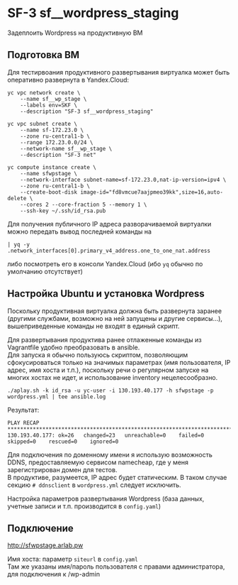 # SF-3 sf__wordpress_staging

Задеплоить Wordpress на продуктивную ВМ

## Подготовка ВМ

Для тестирвоания продуктивного развертывания виртуалка может быть оперативно развернута в Yandex.Cloud:

    yc vpc network create \
        --name sf__wp_stage \
        --labels env=SKF \
        --description "SF-3 sf__wordpress_staging"

    yc vpc subnet create \
        --name sf-172.23.0 \
        --zone ru-central1-b \
        --range 172.23.0.0/24 \
        --network-name sf__wp_stage \
        --description "SF-3 net"

    yc compute instance create \
        --name sfwpstage \
        --network-interface subnet-name=sf-172.23.0,nat-ip-version=ipv4 \
        --zone ru-central1-b \
        --create-boot-disk image-id="fd8vmcue7aajpmeo39kk",size=16,auto-delete \
        --cores 2 --core-fraction 5 --memory 1 \
        --ssh-key ~/.ssh/id_rsa.pub

Для получения публичного IP адреса разворачиваемой виртуалки можно передать вывод последней команды на

    | yq -y .network_interfaces[0].primary_v4_address.one_to_one_nat.address

либо посмотреть его в консоли Yandex.Cloud (ибо `yq` обычно по умолчанию отсутствует)

## Настройка Ubuntu и установка Wordpress

Поскольку продуктивная виртуалка должна быть развернута заранее (другими службами, возможно на ней запущены и другие сервисы...), вышеприведенные команды не входят в единый скрипт.  

Для развертывания продуктива ранее отлаженные команды из Vagrantfile удобно преобразовать в ansible.  
Для запуска я обычно пользуюсь скриптом, позволяющим сфокусироваться только на значимых параметрах (имя пользователя, IP адрес, имя хоста и т.п.), поскольку речи о регулярном запуске на многих хостах не идет, и использование inventory нецелесообразно.  

`./aplay.sh -k id_rsa -u yc-user -i 130.193.40.177 -h sfwpstage -p wordpress.yml | tee ansible.log`

Результат:

    PLAY RECAP ******************************************************************************************
    130.193.40.177: ok=26   changed=23   unreachable=0    failed=0    skipped=0    rescued=0    ignored=0   

Для подключения по доменному имени я использую возможность DDNS, предоставляемую сервисом namecheap, где у меня зарегистрирован домен для тестов.  
В продуктиве, разумеется, IP адрес будет статическим. В таком случае секцию `# ddnsclient` в `wordpress.yml` следует исключить.

Настройка параметров развертывания Wordpress (база данных, учетные записи и т.п. производится в `config.yaml`)

## Подключение

http://sfwpstage.arlab.pw

Имя хоста: параметр `siteurl` в `config.yaml`  
Там же указаны имя/пароль пользователя с правами администратора, для подключения к /wp-admin
